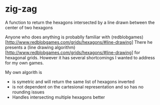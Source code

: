 # zig-zag
A function to return the hexagons intersected by a line drawn between the center of two hexagons

Anyone who does anything is probablly familiar with (redblobgames)[http://www.redblobgames.com/grids/hexagons/#line-drawing]
There he presents a (line drawing algorithm)[http://www.redblobgames.com/grids/hexagons/#line-drawing] for hexagonal grids. However it has several shortcomings I wanted to address for my own games.

My own algorith is

* is symetric and will return the same list of hexagons inverted
* is not dependent on the cartesional representation and so has no rounding issues
* Handles intersecting multiple hexagons better
